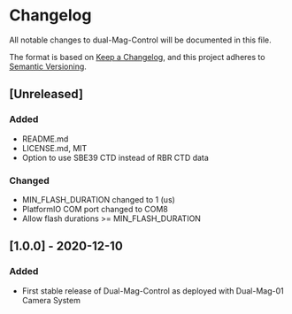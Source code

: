 # Changelog
All notable changes to dual-Mag-Control will be documented in this file.

The format is based on [Keep a Changelog](https://keepachangelog.com/en/1.0.0/),
and this project adheres to [Semantic Versioning](https://semver.org/spec/v2.0.0.html).

## [Unreleased]
### Added
- README.md
- LICENSE.md, MIT
- Option to use SBE39 CTD instead of RBR CTD data

### Changed
- MIN_FLASH_DURATION changed to 1 (us)
- PlatformIO COM port changed to COM8
- Allow flash durations >= MIN_FLASH_DURATION

## [1.0.0] - 2020-12-10
### Added
- First stable release of Dual-Mag-Control as deployed with Dual-Mag-01 Camera System

